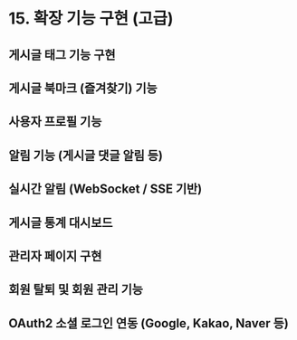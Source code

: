 # 15. 확장 기능 구현 (고급)

## 게시글 태그 기능 구현

## 게시글 북마크 (즐겨찾기) 기능

## 사용자 프로필 기능

## 알림 기능 (게시글 댓글 알림 등)

## 실시간 알림 (WebSocket / SSE 기반)

## 게시글 통계 대시보드

## 관리자 페이지 구현

## 회원 탈퇴 및 회원 관리 기능

## OAuth2 소셜 로그인 연동 (Google, Kakao, Naver 등)